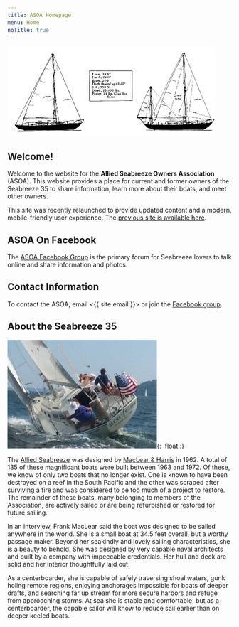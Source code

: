 ```yaml
---
title: ASOA Homepage
menu: Home
noTitle: true
---
```



![Seabreeze Diagram](assets/images/seabreeze-diagram1.jpg)

## Welcome! ##

Welcome to the website for the **Allied Seabreeze Owners Association** (ASOA).
This website provides a place for current and former owners of the
Seabreeze 35 to share information, learn more about their boats, and
meet other owners.

This site was recently relaunched to provide updated content and a modern,
mobile-friendly user experience. The [previous site is available here](http://alliedseabreeze.zognet.net).

## ASOA On Facebook ##

The [ASOA Facebook Group][fb]
is the primary forum for Seabreeze lovers to talk online and share information and photos.

## Contact Information ##

To contact the ASOA, email <{{ site.email }}> or join the [Facebook group][fb].

## About the Seabreeze 35 ##

![Secret Water](assets/images/secret-water.jpg
"ASOA President Art Hall sailing Secret Water, Hull #36. Photo credit: Charlie Williams (deceased), former owner #65"){: .float :}

The [Allied Seabreeze](https://sailboatdata.com/sailboat/seabreeze-35-allied)
was designed by [MacLear & Harris](https://sailboatdata.com/designer/maclear-harris)
in 1962. A total of 135
of these magnificant boats were built between 1963 and 1972. Of these, we know
of only two boats that no longer exist. One is known to have been destroyed on
a reef in the South Pacific and the other was scraped after surviving a fire
and was considered to be too much of a project to restore. The remainder of
these boats, many belonging to members of the Association, are actively sailed
or are being refurbished or restored for future sailing.

In an interview, Frank MacLear said the boat was designed to be sailed anywhere
in the world. She is a small boat at 34.5 feet overall, but a worthy passage
maker. Beyond her seakindly and lovely sailing characteristics, she is a beauty
to behold. She was designed by very capable naval architects and built by a
company with impeccable credentials. Her hull and deck are solid and her
interior thoughtfully laid out.

As a centerboarder, she is capable of safely traversing shoal waters, gunk
holing remote regions, enjoying anchorages impossible for boats of deeper
drafts, and searching far up stream for more secure harbors and refuge from
approaching storms. At sea she is stable and comfortable, but as a
centerboarder, the capable sailor will know to reduce sail earlier than on
deeper keeled boats.

[fb]: https://www.facebook.com/groups/1381759918520532
